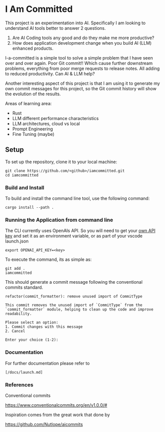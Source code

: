# I Am Committed

This project is an experimentation into AI. Specifically I am looking to understand AI tools better to answer 2 questions.

1. Are AI Coding tools any good and do they make me more productive?
2. How does application development change when you build AI (LLM) enhanced products.

I-a-committed is a simple tool to solve a simple problem that I have seen over and over again.  Poor Git commit!!  Which cause further downstream problems, everything from poor merge requests to release notes. All adding to reduced productivity.  Can AI & LLM help?

Another interesting aspect of this project is that I am using it to generate my own commit messages for this project, so the Git commit history will show the evolution of the results.

Areas of learning area:

- Rust
- LLM different performance characteristics
- LLM architectures, cloud vs local
- Prompt Engineering
- Fine Tuning (maybe)

## Setup

To set up the repository, clone it to your local machine:

    git clone https://github.com/<github>/iamcommitted.git
    cd iamcommitted

### Build and Install

To build and install the command line tool, use the following command:

    cargo install --path .

### Running the Application from command line

The CLI currently uses OpenAIs API. So you will need to get your [own API key](https://platform.openai.com/) and set it as an environment variable, or as part of your vscode launch.json

    export OPENAI_API_KEY=<key>

To execute the command, its as simple as:

    git add .
    iamcommitted

This should generate a commit message following the conventional commits standard.

    refactor(commit_formatter): remove unused import of CommitType

    This commit removes the unused import of `CommitType` from the `commit_formatter` module, helping to clean up the code and improve readability.

    Please select an option:
    1. Commit changes with this message
    2. Cancel

    Enter your choice (1-2):

### Documentation

For further documentation please refer to

    [/docs/launch.md]

### References

Conventional commits

<https://www.conventionalcommits.org/en/v1.0.0/#>

Inspiration comes from the great work that done by

<https://github.com/Nutlope/aicommits>
